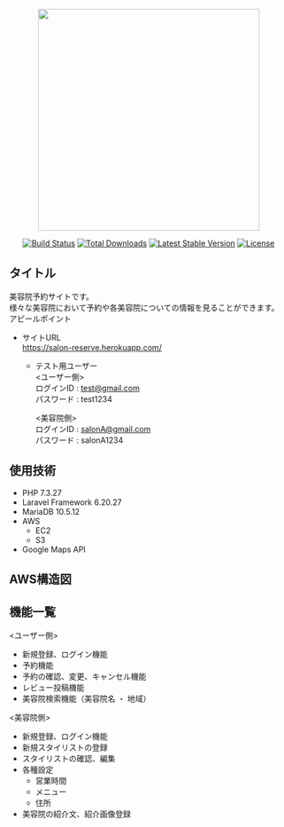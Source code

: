 <p align="center"><a href="https://laravel.com" target="_blank"><img src="https://raw.githubusercontent.com/laravel/art/master/logo-lockup/5%20SVG/2%20CMYK/1%20Full%20Color/laravel-logolockup-cmyk-red.svg" width="400"></a></p>

<p align="center">
<a href="https://travis-ci.org/laravel/framework"><img src="https://travis-ci.org/laravel/framework.svg" alt="Build Status"></a>
<a href="https://packagist.org/packages/laravel/framework"><img src="https://poser.pugx.org/laravel/framework/d/total.svg" alt="Total Downloads"></a>
<a href="https://packagist.org/packages/laravel/framework"><img src="https://poser.pugx.org/laravel/framework/v/stable.svg" alt="Latest Stable Version"></a>
<a href="https://packagist.org/packages/laravel/framework"><img src="https://poser.pugx.org/laravel/framework/license.svg" alt="License"></a>
</p>

## タイトル

美容院予約サイトです。<br>
様々な美容院において予約や各美容院についての情報を見ることができます。<br>
アピールポイント

- サイトURL<br>
    https://salon-reserve.herokuapp.com/
    
    - テスト用ユーザー<br>
        <ユーザー側><br>
        ログインID : test@gmail.com<br>
        パスワード : test1234<br>
        
        <美容院側><br>
        ログインID : salonA@gmail.com<br>
        パスワード : salonA1234<br>
        
## 使用技術

- PHP 7.3.27
- Laravel Framework 6.20.27
- MariaDB 10.5.12
- AWS
    - EC2
    - S3
- Google Maps API

## AWS構造図



## 機能一覧

<ユーザー側>
- 新規登録、ログイン機能
- 予約機能
- 予約の確認、変更、キャンセル機能
- レビュー投稿機能
- 美容院検索機能（美容院名 ・ 地域）

<美容院側>
- 新規登録、ログイン機能
- 新規スタイリストの登録
- スタイリストの確認、編集
- 各種設定
    - 営業時間
    - メニュー
    - 住所
- 美容院の紹介文、紹介画像登録 

